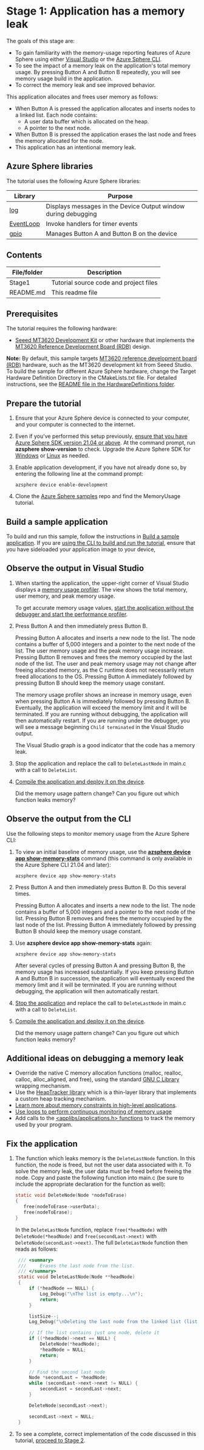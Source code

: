 # Stage 1: Application has a memory leak

The goals of this stage are:

- To gain familiarity with the memory-usage reporting features of Azure Sphere using either [Visual Studio](#observe-the-output-in-visual-studio) or the [Azure Sphere CLI](#observe-the-output-from-the-cli).
- To see the impact of a memory leak on the application's total memory usage. By pressing Button A and Button B repeatedly, you will see memory usage build in the application.
- To correct the memory leak and see improved behavior.

This application allocates and frees user memory as follows:

- When Button A is pressed the application allocates and inserts nodes to a linked list. Each node contains:
  - A user data buffer which is allocated on the heap.
  - A pointer to the next node.
- When Button B is pressed the application erases the last node and frees the memory allocated for the node.
- This application has an intentional memory leak.

## Azure Sphere libraries

The tutorial uses the following Azure Sphere libraries:

| Library | Purpose |
|---------|---------|
| [log](https://docs.microsoft.com/azure-sphere/reference/applibs-reference/applibs-log/log-overview) | Displays messages in the Device Output window during debugging |
| [EventLoop](https://docs.microsoft.com/azure-sphere/reference/applibs-reference/applibs-eventloop/eventloop-overview) | Invoke handlers for timer events |
| [gpio](https://docs.microsoft.com/azure-sphere/reference/applibs-reference/applibs-gpio/gpio-overview) | Manages Button A and Button B on the device |

## Contents

| File/folder | Description |
|-------------|-------------|
| Stage1	| Tutorial source code and project files |
| README.md | This readme file |

## Prerequisites

The tutorial requires the following hardware:

* [Seeed MT3620 Development Kit](https://aka.ms/azurespheredevkits) or other hardware that implements the [MT3620 Reference Development Board (RDB)](https://docs.microsoft.com/azure-sphere/hardware/mt3620-reference-board-design) design.

**Note:** By default, this sample targets [MT3620 reference development board (RDB)](https://docs.microsoft.com/azure-sphere/hardware/mt3620-reference-board-design) hardware, such as the MT3620 development kit from Seeed Studio. To build the sample for different Azure Sphere hardware, change the Target Hardware Definition Directory in the CMakeLists.txt file. For detailed instructions, see the [README file in the HardwareDefinitions folder](../../../HardwareDefinitions/README.md).

## Prepare the tutorial

1. Ensure that your Azure Sphere device is connected to your computer, and your computer is connected to the internet.
1. Even if you've performed this setup previously, [ensure that you have Azure Sphere SDK version 21.04 or above](https://docs.microsoft.com/azure-sphere/reference/azsphere-show-version). At the command prompt, run **azsphere show-version** to check. Upgrade the Azure Sphere SDK for [Windows](https://docs.microsoft.com/azure-sphere/install/install-sdk) or [Linux](https://docs.microsoft.com/azure-sphere/install/install-sdk-linux) as needed.
1. Enable application development, if you have not already done so, by entering the following line at the command prompt:

   `azsphere device enable-development`

1. Clone the [Azure Sphere samples](https://github.com/Azure/azure-sphere-samples) repo and find the MemoryUsage tutorial.

## Build a sample application

To build and run this sample, follow the instructions in [Build a sample application](../../../BUILD_INSTRUCTIONS.md). If you are [using the CLI to build and run the tutorial](https://docs.microsoft.com/azure-sphere/install/qs-blink-application?pivots=cli), ensure that you have sideloaded your application image to your device,

## Observe the output in Visual Studio

1. When starting the application, the upper-right corner of Visual Studio displays a [memory usage profiler](https://docs.microsoft.com/azure-sphere/app-development/application-memory-usage?pivots=visual-studio#determine-run-time-application-memory-usage). The view shows the total memory, user memory, and peak memory usage.

   To get accurate memory usage values, [start the application without the debugger and start the performance profiler](https://docs.microsoft.com/azure-sphere/app-development/application-memory-usage?pivots=visual-studio#starting-the-memory-usage-profiler).

1. Press Button A and then immediately press Button B.

   Pressing Button A allocates and inserts a new node to the list. The node contains a buffer of 5,000 integers and a pointer to the next node of the list. The user memory usage and the peak memory usage increase. Pressing Button B removes and frees the memory occupied by the last node of the list. The user and peak memory usage may not change after freeing allocated memory, as the C runtime does not necessarily return freed allocations to the OS. Pressing Button A immediately followed by pressing Button B should keep the memory usage constant.

   The memory usage profiler shows an increase in memory usage, even when pressing Button A is immediately followed by pressing Button B. Eventually, the application will exceed the memory limit and it will be terminated. If you are running without debugging, the application will then automatically restart. If you are running under the debugger, you will see a message beginning `Child terminated` in the Visual Studio output.

   The Visual Studio graph is a good indicator that the code has a memory leak.

1. Stop the application and replace the call to `DeleteLastNode` in main.c with a call to `DeleteList`.

1. [Compile the application and deploy it on the device](#build-a-sample-application).

    Did the memory usage pattern change? Can you figure out which function leaks memory?

## Observe the output from the CLI

Use the following steps to monitor memory usage from the Azure Sphere CLI:

1. To view an initial baseline of memory usage, use the [**azsphere device app show-memory-stats**](https://docs.microsoft.com/azure-sphere/reference/azsphere-device#app-show-memory-stats) command (this command is only available in the Azure Sphere CLI 21.04 and later):

   ```
   azsphere device app show-memory-stats
   ```

1. Press Button A and then immediately press Button B. Do this several times.

   Pressing Button A allocates and inserts a new node to the list. The node contains a buffer of 5,000 integers and a pointer to the next node of the list. Pressing Button B removes and frees the memory occupied by the last node of the list. Pressing Button A immediately followed by pressing Button B should keep the memory usage constant.

1. Use **azsphere device app show-memory-stats** again:

   ```
   azsphere device app show-memory-stats
   ```

   After several cycles of pressing Button A and pressing Button B, the memory usage has increased substantially. If you keep pressing Button A and Button B in succession, the application will eventually exceed the memory limit and it will be terminated. If you are running without debugging, the application will then automatically restart.

1. [Stop the application](https://docs.microsoft.com/azure-sphere/reference/azsphere-device#app-stop) and replace the call to `DeleteLastNode` in main.c with a call to `DeleteList`.

1. [Compile the application and deploy it on the device](#build-a-sample-application).

    Did the memory usage pattern change? Can you figure out which function leaks memory?

## Additional ideas on debugging a memory leak

- Override the native C memory allocation functions (malloc, realloc, calloc, alloc_aligned, and free), using the standard [GNU C Library](https://www.gnu.org/software/libc/manual/html_mono/libc.html) wrapping mechanism.
- Use the [HeapTracker library](https://github.com/Azure/azure-sphere-gallery/tree/main/HeapTracker) which is a thin-layer library that implements a custom heap tracking mechanism.
- [Learn more about memory constraints in high-level applications](https://docs.microsoft.com/azure-sphere/app-development/application-memory-usage).
- [Use loops to perform continuous monitoring of memory usage](https://docs.microsoft.com/azure-sphere/app-development/application-memory-usage?pivots=cli#continuous-monitoring-of-memory-usage)
- Add calls to the [<applibs/applications.h> functions](https://docs.microsoft.com/azure-sphere/reference/applibs-reference/applibs-applications/applications-overview) to track the memory used by your program.

## Fix the application

1. The function which leaks memory is the `DeleteLastNode` function. In this function, the node is freed, but not the user data associated with it. To solve the memory leak, the user data must be freed before freeing the node. Copy and paste the following function into main.c (be sure to include the appropriate declaration for the function as well):

   ```C
   static void DeleteNode(Node *nodeToErase)
   {
      free(nodeToErase->userData);
      free(nodeToErase);
   }
   ```

   In the `DeleteLastNode` function, replace `free(*headNode)` with `DeleteNode(*headNode)` and `free(secondLast->next)` with `DeleteNode(secondLast->next)`. The full `DeleteLastNode` function then reads as follows:

   ```C
    /// <summary>
    ///     Erases the last node from the list.
    /// </summary>
    static void DeleteLastNode(Node **headNode)
    {
        if (*headNode == NULL) {
            Log_Debug("\nThe list is empty...\n");
            return;
        }

        listSize--;
        Log_Debug("\nDeleting the last node from the linked list (list size = %u).\n", listSize);

        // If the list contains just one node, delete it
        if ((*headNode)->next == NULL) {
            DeleteNode(*headNode);
            *headNode = NULL;
            return;
        }

        // Find the second last node
        Node *secondLast = *headNode;
        while (secondLast->next->next != NULL) {
            secondLast = secondLast->next;
        }

        DeleteNode(secondLast->next);

        secondLast->next = NULL;
    }
   ```

1. To see a complete, correct implementation of the code discussed in this tutorial, [proceed to Stage 2](../Stage2).
